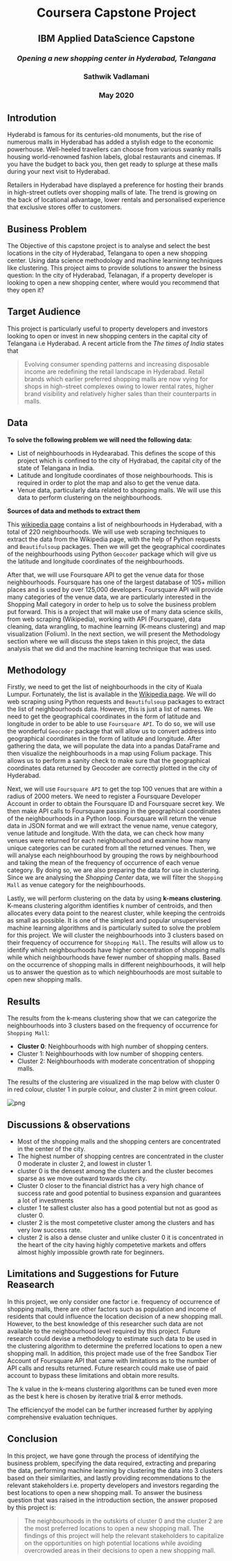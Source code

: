 <h1 align="center">Coursera Capstone Project</h1>
<h2 align="center">IBM Applied DataScience Capstone</h2>
<h3 align="center"><i>Opening a new shopping center in Hyderabad, Telangana</i></h3>

<h3 align="center"><b>Sathwik Vadlamani</b></h3>
<h3 align="center"><b>May 2020</b></h3>


## Introdution

Hyderabd is famous for its centuries-old monuments, but the rise of numerous malls in Hyderabad has added a stylish edge to the economic powerhouse. Well-heeled travellers can choose from various swanky malls housing world-renowned fashion labels, global restaurants and cinemas. If you have the budget to back you, then get ready to splurge at these malls during your next visit to Hyderabad.

Retailers in Hyderabad have displayed a preference for hosting their brands in high-street outlets over shopping malls of late. The trend is growing on the back of locational advantage, lower rentals and personalised experience that exclusive stores offer to customers.


## Business Problem

The Objective of this capstone project is to analyse and select the best locations in the city of Hyderabad, Telangana to open a new shopping center. Using data science methodology and machine learninng techniques like clustering. This project aims to provide solutions to answer the bsiness question: In the city of Hyderabad, Telanagan, if a property developer is looking to open a new shopping center, where would you recommend that they open it?

## Target Audience

This project is particularly useful to property developers and investors looking to open or invest in new shopping centers in the capital city of Telangana i.e Hyderabad. A recent article from the _The times of India_ states that 

> Evolving consumer spending patterns and increasing disposable income are redefining the retail landscape in Hyderabad. Retail brands which earlier preferred shopping malls are now vying for shops in high-street complexes owing to lower rental rates, higher brand visibility and relatively higher sales than their counterparts in malls.

## Data 

**To solve the following problem we will need the following data:**

- List of neighbourhoods in Hydearabad. This defines the scope of this project which is confined to the city of Hydrabad, the capital city of the state of Telangana in India.
- Latitude and longitude coordinates of those neighbourhoods. This is required in order to plot the map and also to get the venue data.
- Venue data, particularly data related to shopping malls. We will use this data to perform clustering on the neighbourhoods.

**Sources of data and methods to extract them**

This [wikipedia page](https://en.wikipedia.org/wiki/Category:Neighbourhoods_in_Hyderabad,_India) contains a list of neighbourhoods in Hyderabad, with a total of 220 neighbourhoods. We will use web scraping techniques to extract the data from the Wikipedia page, with the help of Python requests and ```Beautifulsoup``` packages. Then we will get the geographical coordinates of the neighbourhoods using Python ```Geocoder``` package which will give us the latitude and longitude coordinates of the neighbourhoods.

After that, we will use Foursquare API to get the venue data for those neighbourhoods. Foursquare has one of the largest database of 105+ million places and is used by over 125,000 developers. Foursquare API will provide many categories of the venue data, we are particularly interested in the Shopping Mall category in order to help us to solve the business problem put forward. This is a project that will make use of many data science skills, from web scraping (Wikipedia), working with API (Foursquare), data cleaning, data wrangling, to machine learning (K-means clustering) and map visualization (Folium). In the next section, we will present the Methodology section where we will discuss the steps taken in this project, the data analysis that we did and the machine learning technique that was used.

## Methodology

Firstly, we need to get the list of neighbourhoods in the city of Kuala Lumpur. Fortunately, the list is available in the [Wikipedia page](https://en.wikipedia.org/wiki/Category:Neighbourhoods_in_Hyderabad,_India). We will do web scraping using Python requests and ```Beautifulsoup``` packages to extract the list of neighbourhoods data. However, this is just a list of names. We need to get the geographical coordinates in the form of latitude and longitude in order to be able to use ```Foursquare API```. To do so, we will use the wonderful ```Geocoder``` package that will allow us to convert address into geographical coordinates in the form of latitude and longitude. After gathering the data, we will populate the data into a pandas DataFrame and then visualize the neighbourhoods in a map using Folium package. This allows us to perform a sanity check to make sure that the geographical coordinates data returned by Geocoder are correctly plotted in the city of Hyderabad.

Next, we will use ```Foursquare API``` to get the top 100 venues that are within a radius of 2000 meters. We need to register a Foursquare Developer Account in order to obtain the Foursquare ID and Foursquare secret key. We then make API calls to Foursquare passing in the geographical coordinates of the neighbourhoods in a Python loop. Foursquare will return the venue data in JSON format and we will extract the venue name, venue category, venue latitude and longitude. With the data, we can check how many venues were returned for each neighbourhood and examine how many unique categories can be curated from all the returned venues. Then, we will analyse each neighbourhood by grouping the rows by neighbourhood and taking the mean of the frequency of occurrence of each venue category. By doing so, we are also preparing the data for use in clustering. Since we are analysing the _Shopping Center_ data, we will filter the ```Shopping Mall``` as venue category for the neighbourhoods.

Lastly, we will perform clustering on the data by using **k-means clustering**. K-means clustering algorithm identifies k number of centroids, and then allocates every data point to the nearest cluster, while keeping the centroids as small as possible. It is one of the simplest and popular unsupervised machine learning algorithms and is particularly suited to solve the problem for this project. We will cluster the neighbourhoods into 3 clusters based on their frequency of occurrence for ```Shopping Mall```. The results will allow us to identify which neighbourhoods have higher concentration of shopping malls while which neighbourhoods have fewer number of shopping malls. Based on the occurrence of shopping malls in different neighbourhoods, it will help us to answer the question as to which neighbourhoods are most suitable to open new shopping malls.

## Results

The results from the k-means clustering show that we can categorize the neighbourhoods into 3 clusters based on the frequency of occurrence for ```Shopping Mall```:

- **Cluster 0**: Neighbourhoods with high number of shopping centers.
- Cluster 1: Neighbourhoods with low number of shopping centers.
- Cluster 2: Neighbourhoods with moderate concentration of shopping malls.

The results of the clustering are visualized in the map below with cluster 0 in red colour, cluster 1 in purple colour, and cluster 2 in mint green colour.

![png](hyd_clusters.png)

## Discussions & observations

- Most of the shopping malls and the shopping centers are concentrated in the center of the city.
 - The highest number of shopping centres are concentrated in the cluster 0 moderate in cluster 2, and lowest in cluster 1.
 - cluster 0 is the densest among the clusters and the cluster becomes sparse as we move outward towards the city.
 - Cluster 0 closer to the financial district has a very high chance of success rate and good potential to business expansion and guarantees a lot of investments
 - cluster 1 te sallest cluster also has a good potential but not as good as cluster 0.
 - cluster 2 is the most competetive cluster among the clusters and has very low success rate.
 - cluster 2 is also a dense cluster and unlike cluster 0 it is concentrated in the heart of the city having highly competetive markets and offers almost highly impossible growth rate for beginners.

## Limitations and Suggestions for Future Reasearch

In this project, we only consider one factor i.e. frequency of occurrence of shopping malls, there are other factors such as population and income of residents that could influence the location decision of a new shopping mall. However, to the best knowledge of this researcher such data are not available to the neighbourhood level required by this project. Future research could devise a methodology to estimate such data to be used in the clustering algorithm to determine the preferred locations to open a new shopping mall. In addition, this project made use of the free Sandbox Tier Account of Foursquare API that came with limitations as to the number of API calls and results returned. Future research could make use of paid account to bypass these limitations and obtain more results.

The k value in the k-means clustering algorithms can be tuned even more as the best k here is chosen by iterative trial & error methods.

The efficiencyof the model can be further increased further by applying comprehensive evaluation techniques.

## Conclusion
In this project, we have gone through the process of identifying the business problem, specifying the data required, extracting and preparing the data, performing machine learning by clustering the data into 3 clusters based on their similarities, and lastly providing recommendations to the relevant stakeholders i.e. property developers and investors regarding the best locations to open a new shopping mall. To answer the business question that was raised in the introduction section, the answer proposed by this project is:

> The neighbourhoods in the outskirts of cluster 0 and the cluster 2 are the most preferred locations to open a new shopping mall. The findings of this project will help the relevant stakeholders to capitalize on the opportunities on high potential locations while avoiding overcrowded areas in their decisions to open a new shopping mall.
